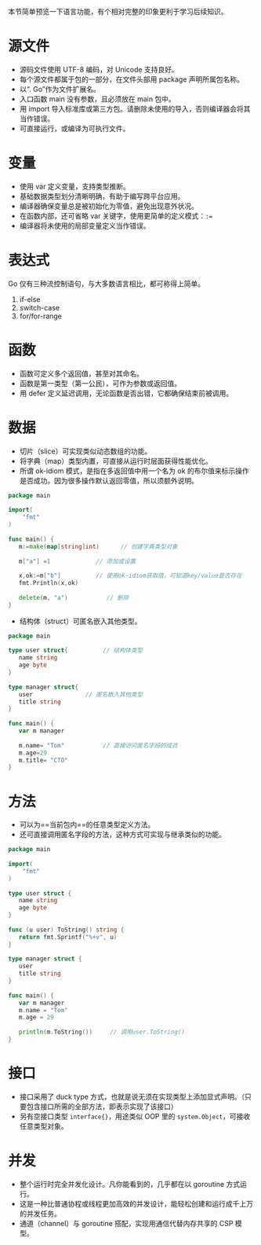 本节简单预览一下语言功能，有个相对完整的印象更利于学习后续知识。

# 源文件
- 源码文件使用 UTF-8 编码，对 Unicode 支持良好。
- 每个源文件都属于包的一部分，在文件头部用 package 声明所属包名称。
- 以“. Go”作为文件扩展名。
- 入口函数 main 没有参数，且必须放在 main 包中。
- 用 import 导入标准库或第三方包。请删除未使用的导入，否则编译器会将其当作错误。
- 可直接运行，或编译为可执行文件。

# 变量
- 使用 var 定义变量，支持类型推断。
- 基础数据类型划分清晰明确，有助于编写跨平台应用。
- 编译器确保变量总是被初始化为零值，避免出现意外状况。
- 在函数内部，还可省略 var 关键字，使用更简单的定义模式：`:=`
- 编译器将未使用的局部变量定义当作错误。

# 表达式
Go 仅有三种流控制语句，与大多数语言相比，都可称得上简单。
1. if-else
2. switch-case
3. for/for-range

# 函数
- 函数可定义多个返回值，甚至对其命名。
- 函数是第一类型（第一公民），可作为参数或返回值。
- 用 defer 定义延迟调用，无论函数是否出错，它都确保结束前被调用。

# 数据
- 切片（slice）可实现类似动态数组的功能。
- 将字典（map）类型内置，可直接从运行时层面获得性能优化。
- 所谓 ok-idiom 模式，是指在多返回值中用一个名为 ok 的布尔值来标示操作是否成功。因为很多操作默认返回零值，所以须额外说明。
```go
package main
  
import( 
    "fmt" 
) 
  
func main() { 
   m:=make(map[string]int)      // 创建字典类型对象 
  
   m["a"] =1             // 添加或设置 
  
   x,ok:=m["b"]          // 使用ok-idiom获取值，可知道key/value是否存在 
   fmt.Println(x,ok) 
  
   delete(m, "a")           // 删除 
}
```
- 结构体（struct）可匿名嵌入其他类型。
```go
package main
  
type user struct{          // 结构体类型 
   name string
   age byte
} 
  
type manager struct{ 
   user               // 匿名嵌入其他类型 
   title string
} 
  
func main() { 
   var m manager
  
   m.name= "Tom"           // 直接访问匿名字段的成员 
   m.age=29
   m.title= "CTO" 
}
```

# 方法
- 可以为==当前包内==的任意类型定义方法。
- 还可直接调用匿名字段的方法，这种方式可实现与继承类似的功能。
```go
package main
  
import( 
    "fmt" 
) 
  
type user struct { 
   name string
   age byte
} 
  
func (u user) ToString() string { 
   return fmt.Sprintf("%+v", u) 
} 
  
type manager struct { 
   user
   title string
} 
  
func main() { 
   var m manager
   m.name = "Tom" 
   m.age = 29
  
   println(m.ToString())     // 调用user.ToString() 
}
```

# 接口
- 接口采用了 duck type 方式，也就是说无须在实现类型上添加显式声明。（只要包含接口所需的全部方法，即表示实现了该接口）
- 另有空接口类型 `interface{}`，用途类似 OOP 里的 `system.Object`，可接收任意类型对象。

# 并发
- 整个运行时完全并发化设计。凡你能看到的，几乎都在以 goroutine 方式运行。
- 这是一种比普通协程或线程更加高效的并发设计，能轻松创建和运行成千上万的并发任务。
- 通道（channel）与 goroutine 搭配，实现用通信代替内存共享的 CSP 模型。
